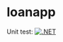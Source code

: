# loanapp

Unit test:
[![.NET](https://github.com/alperhankendi/loanapp/actions/workflows/dotnet.yml/badge.svg)](https://github.com/alperhankendi/loanapp/actions/workflows/dotnet.yml)
